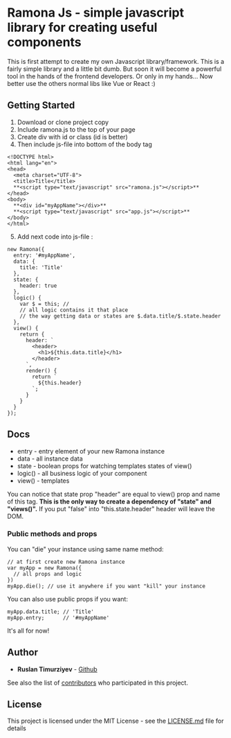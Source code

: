 # Ramona Js - simple javascript library for creating useful components
This is first attempt to create my own Javascript library/framework.
This is a fairly simple library and a little bit dumb.
But soon it will become a powerful tool in the hands of the frontend developers.
Or only in my hands...
Now better use the others normal libs like Vue or React :)

## Getting Started

1. Download or clone project copy
2. Include ramona.js to the top of your page
3. Create div with id or class (id is better)
4. Then include js-file into bottom of the body tag
```
<!DOCTYPE html>
<html lang="en">
<head>
  <meta charset="UTF-8">
  <title>Title</title>
  **<script type="text/javascript" src="ramona.js"></script>**
</head>
<body>
  **<div id="myAppName"></div>**
  **<script type="text/javascript" src="app.js"></script>**
</body>
</html>
```
5. Add next code into js-file :
```
new Ramona({
  entry: '#myAppName',
  data: {
    title: 'Title'
  },
  state: {
    header: true
  },
  logic() {
    var $ = this; //
    // all logic contains it that place
    // the way getting data or states are $.data.title/$.state.header
  },
  view() {
    return {
      header: `
        <header>
          <h1>${this.data.title}</h1>
        </header>
      `,
      render() {
        return `
          ${this.header}
        `;
      }
    }
  }
});
```

## Docs

* entry - entry element of your new Ramona instance
* data - all instance data
* state - boolean props for watching templates states of view()
* logic() - all business logic of your component
* view() - templates

You can notice that state prop "header" are equal to view() prop and name of this tag.
**This is the only way to create a dependency of "state" and "views()".**
If you put "false" into "this.state.header" header will leave the DOM.

### Public methods and props

You can "die" your instance using same name method:
```
// at first create new Ramona instance
var myApp = new Ramona({
  // all props and logic
})
myApp.die(); // use it anywhere if you want "kill" your instance
```
You can also use public props if you want:
```
myApp.data.title; // 'Title'
myApp.entry;      // '#myAppName'
```
It's all for now!

## Author

* **Ruslan Timurziyev**  - [Github](https://github.com/sawuer/)

See also the list of [contributors](https://github.com/sawuer/ramona-js/contributors) who participated in this project.

## License

This project is licensed under the MIT License - see the [LICENSE.md](LICENSE.md) file for details

